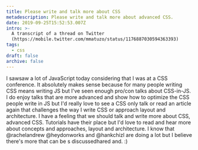 ```yaml
---
title: Please write and talk more about CSS
metadescription: Please write and talk more about advanced CSS.
date: 2019-09-25T15:52:53.007Z
intro: >-
  A transcript of a thread on Twitter
  (https://mobile.twitter.com/mmatuzo/status/1176887030594363393)
tags:
  - css
draft: false
archive: false
---
```

I sawsaw a lot of JavaScript today considering that I was at a CSS conference. It absolutely makes sense because for many people writing CSS means writing JS but I've seen enough pro/con talks about CSS-in-JS. I do enjoy talks that are more advanced and show how to optimize the CSS people write in JS but I'd really love to see a CSS only talk or read an article again that challenges the way I write CSS or approach layout and architecture. I have a feeling that we should talk and write more about CSS, advanced CSS. Tutorials have their place but I'd love to read and hear more about concepts and approaches, layout and architecture. I know that @rachelandrew @heydonworks and @hankchizl are doing a lot but I believe there's more that can be s discussedhared and. :)
